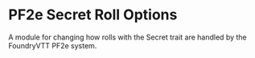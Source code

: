 # PF2e Secret Roll Options

A module for changing how rolls with the Secret trait are handled by the FoundryVTT PF2e system.